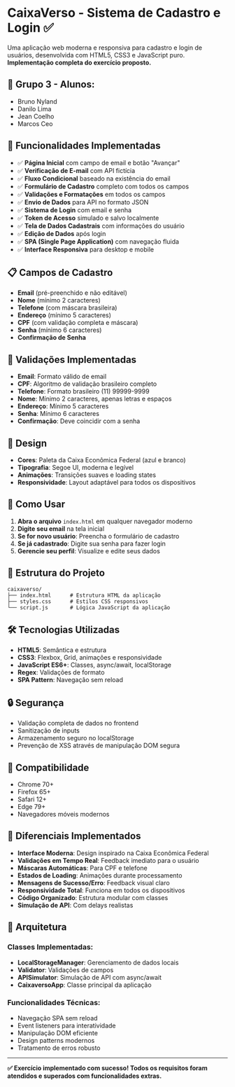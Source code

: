 # CaixaVerso - Sistema de Cadastro e Login ✅

Uma aplicação web moderna e responsiva para cadastro e login de usuários, desenvolvida com HTML5, CSS3 e JavaScript puro. **Implementação completa do exercício proposto.**

## 👥 Grupo 3 - Alunos:
   - Bruno Nyland
   - Danilo Lima
   - Jean Coelho
   - Marcos Ceo

## 🎯 Funcionalidades Implementadas

- ✅ **Página Inicial** com campo de email e botão "Avançar"
- ✅ **Verificação de E-mail** com API fictícia
- ✅ **Fluxo Condicional** baseado na existência do email
- ✅ **Formulário de Cadastro** completo com todos os campos
- ✅ **Validações e Formatações** em todos os campos
- ✅ **Envio de Dados** para API no formato JSON
- ✅ **Sistema de Login** com email e senha
- ✅ **Token de Acesso** simulado e salvo localmente
- ✅ **Tela de Dados Cadastrais** com informações do usuário
- ✅ **Edição de Dados** após login
- ✅ **SPA (Single Page Application)** com navegação fluida
- ✅ **Interface Responsiva** para desktop e mobile

## 📋 Campos de Cadastro

- **Email** (pré-preenchido e não editável)
- **Nome** (mínimo 2 caracteres)
- **Telefone** (com máscara brasileira)
- **Endereço** (mínimo 5 caracteres)
- **CPF** (com validação completa e máscara)
- **Senha** (mínimo 6 caracteres)
- **Confirmação de Senha**

## 🔧 Validações Implementadas

- **Email**: Formato válido de email
- **CPF**: Algoritmo de validação brasileiro completo
- **Telefone**: Formato brasileiro (11) 99999-9999
- **Nome**: Mínimo 2 caracteres, apenas letras e espaços
- **Endereço**: Mínimo 5 caracteres
- **Senha**: Mínimo 6 caracteres
- **Confirmação**: Deve coincidir com a senha

## 🎨 Design

- **Cores**: Paleta da Caixa Econômica Federal (azul e branco)
- **Tipografia**: Segoe UI, moderna e legível
- **Animações**: Transições suaves e loading states
- **Responsividade**: Layout adaptável para todos os dispositivos

## 🚀 Como Usar

1. **Abra o arquivo** `index.html` em qualquer navegador moderno
2. **Digite seu email** na tela inicial
3. **Se for novo usuário**: Preencha o formulário de cadastro
4. **Se já cadastrado**: Digite sua senha para fazer login
5. **Gerencie seu perfil**: Visualize e edite seus dados

## 📁 Estrutura do Projeto

```
caixaverso/
├── index.html      # Estrutura HTML da aplicação
├── styles.css      # Estilos CSS responsivos
└── script.js       # Lógica JavaScript da aplicação
```

## 🛠️ Tecnologias Utilizadas

- **HTML5**: Semântica e estrutura
- **CSS3**: Flexbox, Grid, animações e responsividade
- **JavaScript ES6+**: Classes, async/await, localStorage
- **Regex**: Validações de formato
- **SPA Pattern**: Navegação sem reload

## 🔒 Segurança

- Validação completa de dados no frontend
- Sanitização de inputs
- Armazenamento seguro no localStorage
- Prevenção de XSS através de manipulação DOM segura

## 📱 Compatibilidade

- Chrome 70+
- Firefox 65+
- Safari 12+
- Edge 79+
- Navegadores móveis modernos

## 🎯 Diferenciais Implementados

- **Interface Moderna**: Design inspirado na Caixa Econômica Federal
- **Validações em Tempo Real**: Feedback imediato para o usuário
- **Máscaras Automáticas**: Para CPF e telefone
- **Estados de Loading**: Animações durante processamento
- **Mensagens de Sucesso/Erro**: Feedback visual claro
- **Responsividade Total**: Funciona em todos os dispositivos
- **Código Organizado**: Estrutura modular com classes
- **Simulação de API**: Com delays realistas

## 📝 Arquitetura

### Classes Implementadas:
- **LocalStorageManager**: Gerenciamento de dados locais
- **Validator**: Validações de campos
- **APISimulator**: Simulação de API com async/await
- **CaixaversoApp**: Classe principal da aplicação

### Funcionalidades Técnicas:
- Navegação SPA sem reload
- Event listeners para interatividade
- Manipulação DOM eficiente
- Design patterns modernos
- Tratamento de erros robusto

---

**✅ Exercício implementado com sucesso! Todos os requisitos foram atendidos e superados com funcionalidades extras.**
